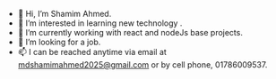 - 👋 Hi, I’m Shamim Ahmed.
- 👀 I’m interested in learning new technology .
- 🌱 I’m currently working with react and nodeJs base projects.
- 💞️ I’m looking for a job. 
- 📫 I can be reached anytime via email at mdshamimahmed2025@gmail.com or by cell phone, 01786009537.


<!---
shamim1620/shamim1620 is a ✨ special ✨ repository because its `README.md` (this file) appears on your GitHub profile.
You can click the Preview link to take a look at your changes.
--->
